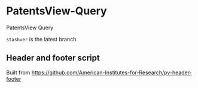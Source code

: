 # PatentsView-Query

PatentsView Query

`stashver` is the latest branch.

## Header and footer script

Built from https://github.com/American-Institutes-for-Research/pv-header-footer
